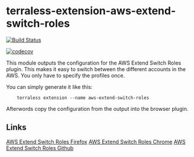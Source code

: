 # terraless-extension-aws-extend-switch-roles

[![Build Status](https://travis-ci.org/terraless-modules/terraless-extension-aws-extend-switch-roles.svg?branch=master)](https://travis-ci.org/terraless-modules/terraless-extension-aws-extend-switch-roles)

[![codecov](https://codecov.io/gh/terraless-modules/terraless-extension-aws-extend-switch-roles/branch/master/graph/badge.svg)](https://codecov.io/gh/terraless-modules/terraless-extension-aws-extend-switch-roles)

This module outputs the configuration for the AWS Extend Switch Roles plugin. This makes it easy to switch between the different
accounts in the AWS. You only have to specify the profiles once.

You can simply generate it like this:

        terraless extension --name aws-extend-switch-roles

Afterwords copy the configuration from the output into the browser plugin.

## Links

[AWS Extend Switch Roles Firefox](https://addons.mozilla.org/ja/firefox/addon/aws-extend-switch-roles3/)
[AWS Extend Switch Roles Chrome](https://chrome.google.com/webstore/detail/aws-extend-switch-roles/jpmkfafbacpgapdghgdpembnojdlgkdl)
[AWS Extend Switch Roles Github](https://github.com/tilfin/aws-extend-switch-roles)
